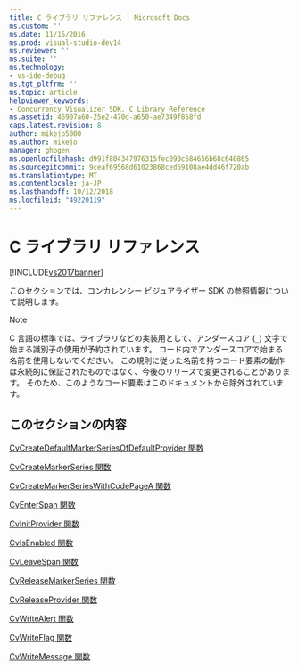 ```yaml
---
title: C ライブラリ リファレンス | Microsoft Docs
ms.custom: ''
ms.date: 11/15/2016
ms.prod: visual-studio-dev14
ms.reviewer: ''
ms.suite: ''
ms.technology:
- vs-ide-debug
ms.tgt_pltfrm: ''
ms.topic: article
helpviewer_keywords:
- Concurrency Visualizer SDK, C Library Reference
ms.assetid: 46907a60-25e2-470d-a650-ae7349f868fd
caps.latest.revision: 8
author: mikejo5000
ms.author: mikejo
manager: ghogen
ms.openlocfilehash: d991f804347976315fec090c684656b68c640865
ms.sourcegitcommit: 9ceaf69568d61023868ced59108ae4dd46f720ab
ms.translationtype: MT
ms.contentlocale: ja-JP
ms.lasthandoff: 10/12/2018
ms.locfileid: "49220119"
---
```

# <a name="c-library-reference"></a>C ライブラリ リファレンス
[!INCLUDE[vs2017banner](../includes/vs2017banner.md)]

このセクションでは、コンカレンシー ビジュアライザー SDK の参照情報について説明します。  
  
> [!NOTE]
>  C 言語の標準では、ライブラリなどの実装用として、アンダースコア (`_`) 文字で始まる識別子の使用が予約されています。 コード内でアンダースコアで始まる名前を使用しないでください。 この規則に従った名前を持つコード要素の動作は永続的に保証されたものではなく、今後のリリースで変更されることがあります。 そのため、このようなコード要素はこのドキュメントから除外されています。  
  
## <a name="in-this-section"></a>このセクションの内容  
 [CvCreateDefaultMarkerSeriesOfDefaultProvider 関数](../profiling/cvcreatedefaultmarkerseriesofdefaultprovider-function.md)  
  
 [CvCreateMarkerSeries 関数](../profiling/cvcreatemarkerseries-function.md)  
  
 [CvCreateMarkerSeriesWithCodePageA 関数](../profiling/cvcreatemarkerserieswithcodepagea-function.md)  
  
 [CvEnterSpan 関数](../profiling/cventerspan-function.md)  
  
 [CvInitProvider 関数](../profiling/cvinitprovider-function.md)  
  
 [CvIsEnabled 関数](../profiling/cvisenabled-function.md)  
  
 [CvLeaveSpan 関数](../profiling/cvleavespan-function.md)  
  
 [CvReleaseMarkerSeries 関数](../profiling/cvreleasemarkerseries-function.md)  
  
 [CvReleaseProvider 関数](../profiling/cvreleaseprovider-function.md)  
  
 [CvWriteAlert 関数](../profiling/cvwritealert-function.md)  
  
 [CvWriteFlag 関数](../profiling/cvwriteflag-function.md)  
  
 [CvWriteMessage 関数](../profiling/cvwritemessage-function.md)



